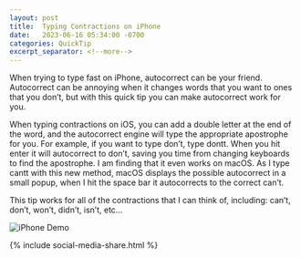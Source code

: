 ```yaml
---
layout: post
title:  Typing Contractions on iPhone
date:   2023-06-16 05:34:00 -0700
categories: QuickTip
excerpt_separator: <!--more-->
---
```


When trying to type fast on iPhone, autocorrect can be your friend. Autocorrect can be annoying when it changes words that you want to ones that you don’t, but with this quick tip you can make autocorrect work for you. 

<!--more--> When typing contractions on iOS, you can add a double letter at the end of the word, and the autocorrect engine will type the appropriate apostrophe for you. For example, if you want to type don’t, type dontt. When you hit enter it will autocorrect to don’t, saving you time from changing keyboards to find the apostrophe. I am finding that it even works on macOS. As I type cantt with this new method, macOS displays the possible autocorrect in a small popup, when I hit the space bar it autocorrects to the correct can’t. 

This tip works for all of the contractions that I can think of, including: can’t, don’t, won’t, didn’t, isn’t, etc…

![iPhone Demo][image-1]

{% include social-media-share.html %}

[image-1]: /assets/iOS_contractions.gif


<script src="https://giscus.app/client.js"
        data-repo="adamsappletech/adamsappletech.github.io"
        data-repo-id="R_kgDOK5uboQ"
        data-category="General"
        data-category-id="DIC_kwDOK5uboc4CbzPX"
        data-mapping="pathname"
        data-strict="0"
        data-reactions-enabled="1"
        data-emit-metadata="0"
        data-input-position="bottom"
        data-theme="preferred_color_scheme"
        data-lang="en"
        crossorigin="anonymous"
        async>
</script>